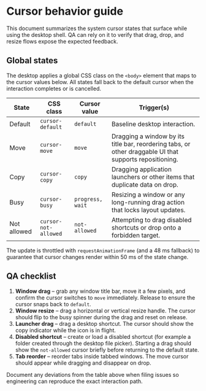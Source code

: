 # Cursor behavior guide

This document summarizes the system cursor states that surface while using the desktop shell. QA can rely on it to verify that drag, drop, and resize flows expose the expected feedback.

## Global states

The desktop applies a global CSS class on the `<body>` element that maps to the cursor values below. All states fall back to the default cursor when the interaction completes or is cancelled.

| State | CSS class | Cursor value | Trigger(s) |
| ----- | --------- | ------------ | ---------- |
| Default | `cursor-default` | `default` | Baseline desktop interaction. |
| Move | `cursor-move` | `move` | Dragging a window by its title bar, reordering tabs, or other draggable UI that supports repositioning. |
| Copy | `cursor-copy` | `copy` | Dragging application launchers or other items that duplicate data on drop. |
| Busy | `cursor-busy` | `progress, wait` | Resizing a window or any long-running drag action that locks layout updates. |
| Not allowed | `cursor-not-allowed` | `not-allowed` | Attempting to drag disabled shortcuts or drop onto a forbidden target. |

The update is throttled with `requestAnimationFrame` (and a 48&nbsp;ms fallback) to guarantee that cursor changes render within 50&nbsp;ms of the state change.

## QA checklist

1. **Window drag** – grab any window title bar, move it a few pixels, and confirm the cursor switches to `move` immediately. Release to ensure the cursor snaps back to `default`.
2. **Window resize** – drag a horizontal or vertical resize handle. The cursor should flip to the busy spinner during the drag and reset on release.
3. **Launcher drag** – drag a desktop shortcut. The cursor should show the copy indicator while the icon is in flight.
4. **Disabled shortcut** – create or load a disabled shortcut (for example a folder created through the desktop file picker). Starting a drag should show the `not-allowed` cursor briefly before returning to the default state.
5. **Tab reorder** – reorder tabs inside tabbed windows. The move cursor should appear while dragging and disappear on drop.

Document any deviations from the table above when filing issues so engineering can reproduce the exact interaction path.
